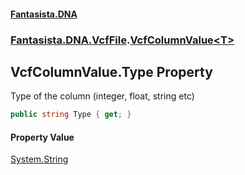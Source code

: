 #### [Fantasista.DNA](index.md 'index')
### [Fantasista.DNA.VcfFile](Fantasista.DNA.VcfFile.md 'Fantasista.DNA.VcfFile').[VcfColumnValue&lt;T&gt;](Fantasista.DNA.VcfFile.VcfColumnValue_T_.md 'Fantasista.DNA.VcfFile.VcfColumnValue<T>')

## VcfColumnValue<T>.Type Property

Type of the column (integer, float, string etc)

```csharp
public string Type { get; }
```

#### Property Value
[System.String](https://docs.microsoft.com/en-us/dotnet/api/System.String 'System.String')